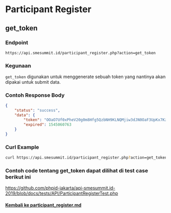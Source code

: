 # Participant Register
## get_token

### Endpoint
```
https://api.smesummit.id/participant_register.php?action=get_token
```

### Kegunaan
`get_token` digunakan untuk menggenerate sebuah token yang nantinya akan dipakai untuk submit data.


### Contoh Response Body
```json
{
    "status": "success",
    "data": {
        "token": "OOaO7Uf0xPheV20g0m8Hfg5QzbNH9KLNQMjiw3dJN0OaF3UpKx7KzXOm",
        "expired": 1545060763
    }
}
```

### Curl Example
```bash
curl https://api.smesummit.id/participant_register.php?action=get_token
```

### Contoh code tentang get_token dapat dilihat di test case berikut ini
<a href="https://github.com/phpid-jakarta/api-smesummit.id-2019/blob/master/tests/API/ParticipantRegisterTest.php#L24-L39">https://github.com/phpid-jakarta/api-smesummit.id-2019/blob/docs/tests/API/ParticipantRegisterTest.php</a>

#### <a href="https://github.com/phpid-jakarta/api-smesummit.id-2019/blob/docs/docs/participant_register.md">Kembali ke participant_register.md</a>